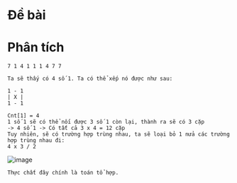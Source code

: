 # Đề bài

# Phân tích

```
7 1 4 1 1 1 4 7 7
```

```
Ta sẽ thấy có 4 số 1. Ta có thể xếp nó được như sau:

1 - 1
| X |
1 - 1

Cnt[1] = 4
1 số 1 sẽ có thể nối được 3 số 1 còn lại, thành ra sẽ có 3 cặp
-> 4 số 1 -> Có tất cả 3 x 4 = 12 cặp
Tuy nhiên, sẽ có trường hợp trùng nhau, ta sẽ loại bỏ 1 nửa các trường hợp trùng nhau đi:
4 x 3 / 2
```

![image](https://github.com/VanHoang110802/Competitive_Programming/assets/108053955/6d57abd7-254d-4cff-b29c-c918863dd0cb)

```
Thực chất đây chính là toán tổ hợp.
```
